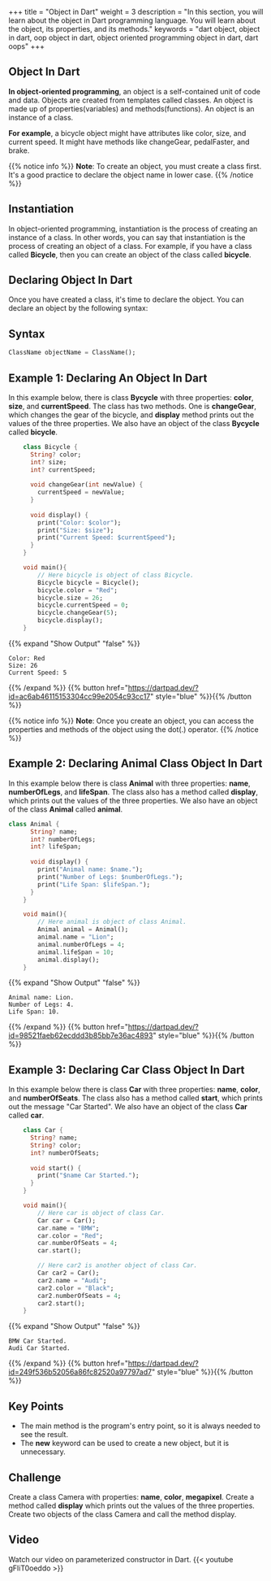 +++
title = "Object in Dart"
weight = 3
description = "In this section, you will learn about the object in Dart programming language. You will learn about the object, its properties, and its methods."
keywords = "dart object, object in dart, oop object in dart, object oriented programming object in dart, dart oops"
+++
## Object In Dart
**In object-oriented programming**, an object is a self-contained unit of code and data. Objects are created from templates called classes. An object is made up of properties(variables) and methods(functions). An object is an instance of a class.

**For example**, a bicycle object might have attributes like color, size, and current speed. It might have methods like changeGear, pedalFaster, and brake.

{{% notice info %}}
**Note**: To create an object, you must create a class first. It's a good practice to declare the object name in lower case.
{{% /notice %}}


## Instantiation
In object-oriented programming, instantiation is the process of creating an instance of a class. In other words, you can say that instantiation is the process of creating an object of a class. For example, if you have a class called **Bicycle**, then you can create an object of the class called **bicycle**.

## Declaring Object In Dart
Once you have created a class, it's time to declare the object. You can declare an object by the following syntax: 

## Syntax

```dart
ClassName objectName = ClassName();
```

## Example 1: Declaring An Object In Dart
In this example below, there is class **Bycycle** with three properties: **color**, **size**, and **currentSpeed**. The class has two methods. One is **changeGear**, which changes the gear of the bicycle, and **display** method prints out the values of the three properties. We also have an object of the class **Bycycle** called **bicycle**.

```dart
    class Bicycle {
      String? color;
      int? size;
      int? currentSpeed;
    
      void changeGear(int newValue) {
        currentSpeed = newValue;
      }
    
      void display() {
        print("Color: $color");
        print("Size: $size");
        print("Current Speed: $currentSpeed");
      }
    }

    void main(){
        // Here bicycle is object of class Bicycle. 
        Bicycle bicycle = Bicycle();
        bicycle.color = "Red";
        bicycle.size = 26;
        bicycle.currentSpeed = 0;
        bicycle.changeGear(5);
        bicycle.display();
    }
```    
{{% expand "Show Output" "false" %}}
````plaintext
Color: Red
Size: 26
Current Speed: 5
````
{{% /expand %}}
{{% button href="https://dartpad.dev/?id=ac6ab46115153304cc99e2054c93cc17" style="blue" %}}{{% /button %}}

{{% notice info %}}
**Note**:  Once you create an object, you can access the properties and methods of the object using the dot(.) operator.
{{% /notice %}}

## Example 2: Declaring Animal Class Object In Dart
In this example below there is class **Animal** with three properties: **name**, **numberOfLegs**, and **lifeSpan**. The class also has a method called **display**, which prints out the values of the three properties. We also have an object of the class **Animal** called **animal**.    

```dart
class Animal {
      String? name;
      int? numberOfLegs;
      int? lifeSpan;
    
      void display() {
        print("Animal name: $name.");
        print("Number of Legs: $numberOfLegs.");
        print("Life Span: $lifeSpan.");
      }
    }

    void main(){
        // Here animal is object of class Animal. 
        Animal animal = Animal();
        animal.name = "Lion";
        animal.numberOfLegs = 4;
        animal.lifeSpan = 10;
        animal.display();
    }
```    
{{% expand "Show Output" "false" %}}
````plaintext
Animal name: Lion.
Number of Legs: 4.
Life Span: 10.
````
{{% /expand %}}
{{% button href="https://dartpad.dev/?id=98521faeb62ecddd3b85bb7e36ac4893" style="blue" %}}{{% /button %}}


## Example 3: Declaring Car Class Object In Dart
In this example below there is class **Car** with three properties: **name**, **color**, and **numberOfSeats**. The class also has a method called **start**, which prints out the message "Car Started". We also have an object of the class **Car** called **car**.
    
```dart
    class Car {
      String? name;
      String? color;
      int? numberOfSeats;
    
      void start() {
        print("$name Car Started.");
      }
    }

    void main(){
        // Here car is object of class Car. 
        Car car = Car();
        car.name = "BMW";
        car.color = "Red";
        car.numberOfSeats = 4;
        car.start();

        // Here car2 is another object of class Car.
        Car car2 = Car();
        car2.name = "Audi";
        car2.color = "Black";
        car2.numberOfSeats = 4;
        car2.start();
    }
```    
{{% expand "Show Output" "false" %}}
````plaintext
BMW Car Started.
Audi Car Started.
````
{{% /expand %}}
{{% button href="https://dartpad.dev/?id=249f536b52056a86fc82520a97797ad7" style="blue" %}}{{% /button %}}

## Key Points
- The main method is the program's entry point, so it is always needed to see the result.
- The **new** keyword can be used to create a new object, but it is unnecessary.

## Challenge
Create a class Camera with properties: **name**, **color**, **megapixel**. Create a method called **display** which prints out the values of the three properties. Create two objects of the class Camera and call the method display.

## Video
Watch our video on parameterized constructor in Dart.
{{< youtube gFliT0oeddo >}}
